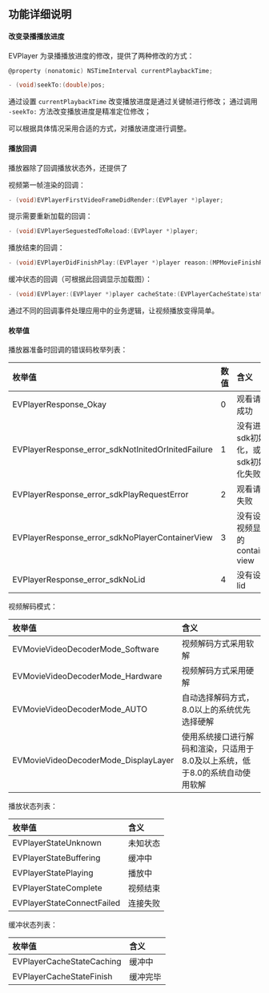 ## 功能详细说明

#### 改变录播播放进度
EVPlayer 为录播播放进度的修改，提供了两种修改的方式：

```objective-c
@property (nonatomic) NSTimeInterval currentPlaybackTime;
```

```objective-c
- (void)seekTo:(double)pos;
```

通过设置 `currentPlaybackTime` 改变播放进度是通过关键帧进行修改；
通过调用 `-seekTo:` 方法改变播放进度是精准定位修改；

可以根据具体情况采用合适的方式，对播放进度进行调整。


#### 播放回调
播放器除了回调播放状态外，还提供了

视频第一帧渲染的回调：

```objective-c
- (void)EVPlayerFirstVideoFrameDidRender:(EVPlayer *)player;
```

提示需要重新加载的回调：

```objective-c
- (void)EVPlayerSeguestedToReload:(EVPlayer *)player;
```

播放结束的回调：

```objective-c
- (void)EVPlayerDidFinishPlay:(EVPlayer *)player reason:(MPMovieFinishReason)reason;
```

缓冲状态的回调（可根据此回调显示加载图）：

```objective-c
- (void)EVPlayer:(EVPlayer *)player cacheState:(EVPlayerCacheState)state;
```

通过不同的回调事件处理应用中的业务逻辑，让视频播放变得简单。

#### 枚举值
播放器准备时回调的错误码枚举列表：

|枚举值|数值|含义|
|:--|:--|:--|
|EVPlayerResponse_Okay|0|观看请求成功|
|EVPlayerResponse_error_sdkNotInitedOrInitedFailure|1|没有进行sdk初始化，或者sdk初始化失败|
|EVPlayerResponse_error_sdkPlayRequestError|2|观看请求失败|
|EVPlayerResponse_error_sdkNoPlayerContainerView|3|没有设置视频显示的 container view|
|EVPlayerResponse_error_sdkNoLid|4|没有设置 lid|

视频解码模式：

|枚举值|含义|
|:--|:--|
|EVMovieVideoDecoderMode_Software|视频解码方式采用软解|
|EVMovieVideoDecoderMode_Hardware|视频解码方式采用硬解|
|EVMovieVideoDecoderMode_AUTO|自动选择解码方式，8.0以上的系统优先选择硬解|
|EVMovieVideoDecoderMode_DisplayLayer|使用系统接口进行解码和渲染，只适用于8.0及以上系统，低于8.0的系统自动使用软解|

播放状态列表：

|枚举值|含义|
|:--|:--|
|EVPlayerStateUnknown|未知状态|
|EVPlayerStateBuffering|缓冲中|
|EVPlayerStatePlaying|播放中|
|EVPlayerStateComplete|视频结束|
|EVPlayerStateConnectFailed|连接失败|

缓冲状态列表：

|枚举值|含义|
|:--|:--|
|EVPlayerCacheStateCaching|缓冲中|
|EVPlayerCacheStateFinish|缓冲完毕|

